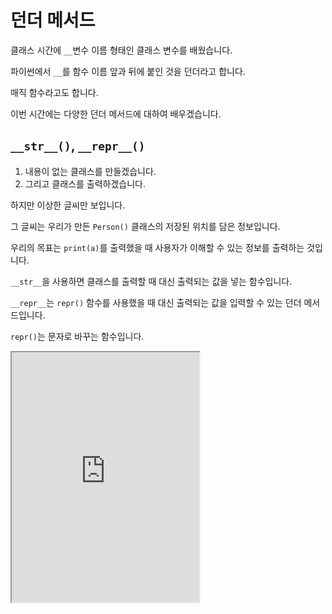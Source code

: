 # 던더 메서드

클래스 시간에 `__`변수 이름 형태인 클래스 변수를 배웠습니다.

파이썬에서 `__`를 함수 이름 앞과 뒤에 붙인 것을 던더라고 합니다.

매직 함수라고도 합니다.

이번 시간에는 다양한 던더 메서드에 대하여 배우겠습니다.

## `__str__()`, `__repr__()`

1. 내용이 없는 클래스를 만들겠습니다.
2. 그리고 클래스를 출력하겠습니다.

하지만 이상한 글씨만 보입니다.

그 글씨는 우리가 만든 `Person()` 클래스의 저장된 위치를 담은 정보입니다.

우리의 목표는 `print(a)`를 출력했을 때 사용자가 이해할 수 있는 정보를 출력하는 것입니다.

`__str__`을 사용하면 클래스를 출력할 때 대신 출력되는 값을 넣는 함수입니다.

`__repr__`는 `repr()` 함수를 사용했을 때 대신 출력되는 값을 입력할 수 있는 던더 메서드입니다.

`repr()`는 문자로 바꾸는 함수입니다.

<iframe
  loading="lazy" title="Python Playground" src="https://trinket.io/embed/python3/f4dfd29f8c" height="400" />

## `__del__()`

클래스를 삭제하려면 `del` 키워드를 사용할 수 있습니다.

파이썬에서 클래스가 삭제되면 실행할 코드를 `__del__()` 함수 안에 담을 수 있습니다.

<iframe
  loading="lazy" title="Python Playground" src="https://trinket.io/embed/python3/3c64d6b06e" height="400" />

## `__new__()`

new는 새롭다는 뜻으로 파이썬에서는 클래스가 만들어졌을 때 실행이 되는 코드를 담은 던더 메서드입니다.

하지만 꼭 new 던더 메서드에 매개변수로 `self`를 입력해야 합니다.

`"I am created by you!"`가 출력이 됩니다.

<iframe
  loading="lazy" title="Python Playground" src="https://trinket.io/embed/python3/5505e2e889" height="400" />

## `__call__()`

`__call__()`을 사용하면 클래스가 함수처럼 실행이 되면 어떤 코드를 런할 수 있는 던더 메서드입니다.

<iframe
  loading="lazy" title="Python Playground" src="https://trinket.io/embed/python3/f57619f30e" height="500" />

## `__len__()`

`len` 던더 메서드가 `len()` 함수를 클래스에 실행 했을 때 대신 실행할 코드를 넣는 곳입니다.

<iframe
  loading="lazy" title="Python Playground" src="https://trinket.io/embed/python3/686326e052" height="400" />

## `_` & `__` 차이 (클래스 변수)

간단한 클래스를 만들겠습니다.

하지만 두 세 번째 매개변수에는 `_` & `__`를 앞에 넣어보겠습니다.

먼저, `__`이 앞에 붙으면 `dir()` 메서드를 사용했을 때 보이지 않는 값입니다.

이를테면, 프로그래머가 보면 안 되는 변수들은 다 앞에 `__`를 붙여서 숨길 수 있습니다.

하지만 `_Person__test3` 변수는 볼 수 있습니다.

이는 파이썬이 이름을 조작하여 보여주는 가짜 변수입니다.

또한, `Person.__test3`로 `__test3` 변수의 값을 가지고 오지 못하지만 `Person._Person__test3`를 사용하면 변수를 사용하는 것이 가능합니다.

그리고 `_`는 변수를 숨기지만 이름을 바꾸지는 않을 변수입니다.

<iframe
  loading="lazy" title="Python Playground" src="https://trinket.io/embed/python3/3b038ad255" height="400" />

## 숫자 던더 메서드

```py
__neg__()
__pos__()
__abs__()
__invert__() #- 또는 + 또는 ~
__complex__()
__int__()
__float__()
__index__()
__round__()
__trunc__()
__floor__()
__ceil__()
```

위의 던더 메서드는 함수가 클래스에 실행이 될 때 따로 나만의 코드를 실행할 수 있게 해주는 던더 메서드입니다.

## 연산자 던더 메서드

```py
__radd__(self, a) # +
__rsub__(self, a) # -
__rmul__(self, a) # *
__rtruediv__(self, a) # /
__rfloordiv__(self, a) # //
__rmod__(self, a) # %
__rpow__(self, a) # pow()
__iadd__(self, a) # +=
__isub__(self, a) # -=
__imul__(self, a) # *=
__itruediv__(self, a) # /=
__ifloordiv__(self, a) # //=
__imod__(self, a) # %=
__ipow__(self, other) # **=
__lt__(self, other) # <__ge__(self, other) # >
```

첫 번째는 `self`이고 두 번째는 클래스 `+` 연산자 `+` `x` 형태에서 `x`입니다.

## 더 다양한 던더 메서드

```py
__contains__(self, ITEM)
__reversed__(self)
__iter__(self)
__missing__(self, key) # __getitem__()에서 키가 없다
__delitem__(self, key) # del dict[key]가 실행되면
__dir__(self, key)
__delattr__(self, name)
__setattr__(self, name, value)
__getattribute__(self, name)
__bool__(self)
```

## `__doc__`

함수를 만들 때, 파이썬에서는 맨 위에 한 줄 이상 주석을 달아 그것의 기능, 매개변수 등을 설명할 수 있습니다.

그 설명을 `__doc__`를 사용하여 출력할 수 있습니다.

<iframe
  loading="lazy" title="Python Playground" src="https://trinket.io/embed/python3/2dc115b16f" height="400" />
